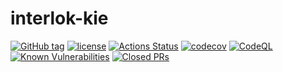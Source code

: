 # interlok-kie

[![GitHub tag](https://img.shields.io/github/tag/adaptris/interlok-kie.svg)](https://github.com/adaptris/interlok-kie/tags)
[![license](https://img.shields.io/github/license/adaptris/interlok-kie.svg)](https://github.com/adaptris/interlok-kie/blob/develop/LICENSE)
[![Actions Status](https://github.com/adaptris/interlok-kie/actions/workflows/gradle-publish.yml/badge.svg)](https://github.com/adaptris/interlok-kie/actions)
[![codecov](https://codecov.io/gh/adaptris/interlok-kie/branch/develop/graph/badge.svg)](https://codecov.io/gh/adaptris/interlok-kie)
[![CodeQL](https://github.com/adaptris/interlok-kie/workflows/CodeQL/badge.svg)](https://github.com/adaptris/interlok-kie/security/code-scanning)
[![Known Vulnerabilities](https://snyk.io/test/github/adaptris/interlok-kie/badge.svg?targetFile=build.gradle)](https://snyk.io/test/github/adaptris/interlok-kie?targetFile=build.gradle)
[![Closed PRs](https://img.shields.io/github/issues-pr-closed/adaptris/interlok-kie)](https://github.com/adaptris/interlok-kie/pulls?q=is%3Apr+is%3Aclosed)
